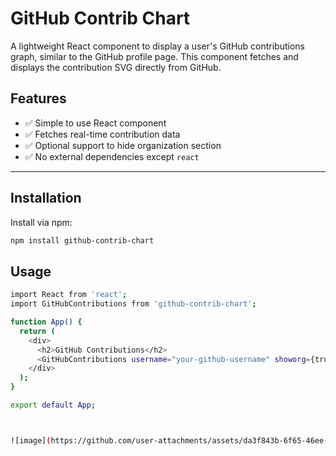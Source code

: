 # GitHub Contrib Chart

A lightweight React component to display a user's GitHub contributions graph, similar to the GitHub profile page. This component fetches and displays the contribution SVG directly from GitHub.

## Features

- ✅ Simple to use React component
- ✅ Fetches real-time contribution data
- ✅ Optional support to hide organization section
- ✅ No external dependencies except `react`

---

## Installation

Install via npm:

```bash
npm install github-contrib-chart

```
## Usage
```bash
import React from 'react';
import GitHubContributions from 'github-contrib-chart';

function App() {
  return (
    <div>
      <h2>GitHub Contributions</h2>
      <GitHubContributions username="your-github-username" showorg={true} />
    </div>
  );
}

export default App;



![image](https://github.com/user-attachments/assets/da3f843b-6f65-46ee-a733-14d345163086)

